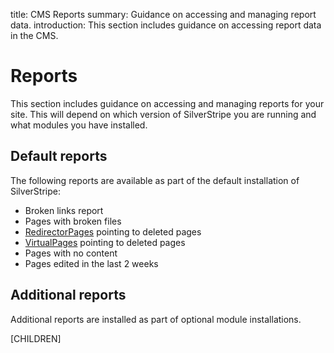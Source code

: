 title: CMS Reports
summary: Guidance on accessing and managing report data.
introduction: This section includes guidance on accessing report data in the CMS.

# Reports

This section includes guidance on accessing and managing reports for your site. This will depend on which version of SilverStripe you are running and what modules you have installed.

## Default reports

The following reports are available as part of the default installation of SilverStripe:

* Broken links report
* Pages with broken files
* [RedirectorPages](https://userhelp.silverstripe.org/en/4/creating_pages_and_content/pages/creating_new_pages/#basic-pages) pointing to deleted pages
* [VirtualPages](https://userhelp.silverstripe.org/en/4/creating_pages_and_content/pages/creating_new_pages/#basic-pages) pointing to deleted pages
* Pages with no content
* Pages edited in the last 2 weeks

## Additional reports

Additional reports are installed as part of optional module installations.

[CHILDREN]
